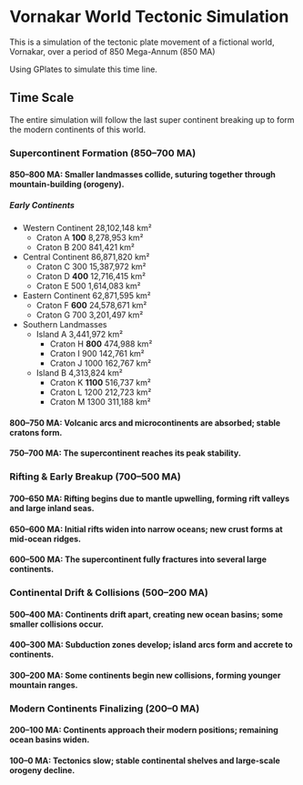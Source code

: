 # Vornakar World Tectonic Simulation

This is a simulation of the tectonic plate movement of a fictional world, Vornakar, over a period of 850 Mega-Annum (850 MA)

Using GPlates to simulate this time line.

## Time Scale

The entire simulation will follow the last super continent breaking up to form the modern continents of this world.

### Supercontinent Formation (850–700 MA)

#### 850–800 MA: Smaller landmasses collide, suturing together through mountain-building (orogeny).

##### Early Continents

- Western Continent 28,102,148 km²
  - Craton A **100** 8,278,953 km²
  - Craton B 200 841,421 km²
- Central Continent 86,871,820 km²
  - Craton C 300 15,387,972 km²
  - Craton D **400** 12,716,415 km²
  - Craton E 500 1,614,083 km²
- Eastern Continent 62,871,595 km²
  - Craton F **600** 24,578,671 km²
  - Craton G 700 3,201,497 km²
- Southern Landmasses
  - Island A 3,441,972 km²
    - Craton H **800** 474,988 km²
    - Craton I 900 142,761 km²
    - Craton J 1000 162,767 km²
  - Island B 4,313,824 km²
    - Craton K **1100** 516,737 km²
    - Craton L 1200 212,723 km²
    - Craton M 1300 311,188 km²

#### 800–750 MA: Volcanic arcs and microcontinents are absorbed; stable cratons form.

#### 750–700 MA: The supercontinent reaches its peak stability.

### Rifting & Early Breakup (700–500 MA)

#### 700–650 MA: Rifting begins due to mantle upwelling, forming rift valleys and large inland seas.

#### 650–600 MA: Initial rifts widen into narrow oceans; new crust forms at mid-ocean ridges.

#### 600–500 MA: The supercontinent fully fractures into several large continents.

### Continental Drift & Collisions (500–200 MA)

#### 500–400 MA: Continents drift apart, creating new ocean basins; some smaller collisions occur.

#### 400–300 MA: Subduction zones develop; island arcs form and accrete to continents.

#### 300–200 MA: Some continents begin new collisions, forming younger mountain ranges.

### Modern Continents Finalizing (200–0 MA)

#### 200–100 MA: Continents approach their modern positions; remaining ocean basins widen.

#### 100–0 MA: Tectonics slow; stable continental shelves and large-scale orogeny decline.
